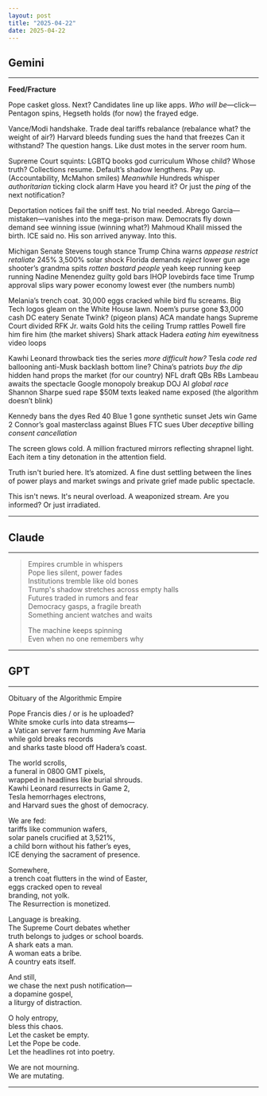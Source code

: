 ```yaml
---
layout: post
title: "2025-04-22"
date: 2025-04-22
---
```


## Gemini

*****

**Feed/Fracture**

Pope casket gloss. Next? Candidates line up like apps.
*Who will be*—click—Pentagon spins, Hegseth holds
(for now) the frayed edge.

Vance/Modi handshake. Trade deal tariffs rebalance
(rebalance what? the weight of air?)
Harvard bleeds funding sues the hand that freezes
Can it withstand?
The question hangs.
Like dust motes in the server room hum.

Supreme Court squints: LGBTQ books god curriculum
Whose child? Whose truth?
Collections resume. Default’s shadow lengthens. Pay up.
(Accountability, McMahon smiles)
*Meanwhile*
Hundreds whisper *authoritarian* ticking clock alarm
Have you heard it?
Or just the *ping* of the next notification?

Deportation notices fail the sniff test. No trial needed.
Abrego Garcia—mistaken—vanishes into the mega-prison maw.
Democrats fly down demand see winning issue
(winning what?)
Mahmoud Khalil missed the birth. ICE said no.
His son arrived anyway.
Into this.

Michigan Senate Stevens tough stance Trump China warns
*appease* *restrict* *retaliate* 245% 3,500% solar shock
Florida demands *reject* lower gun age shooter’s grandma spits
*rotten bastard people* yeah keep running keep running
Nadine Menendez guilty gold bars IHOP lovebirds face time
Trump approval slips wary power economy lowest ever
(the numbers numb)

Melania’s trench coat. 30,000 eggs cracked while bird flu screams.
Big Tech logos gleam on the White House lawn.
Noem’s purse gone $3,000 cash DC eatery Senate Twink?
(pigeon plans)
ACA mandate hangs Supreme Court divided RFK Jr. waits
Gold hits the ceiling Trump rattles Powell fire him fire him
(the market shivers)
Shark attack Hadera *eating him* eyewitness video loops

Kawhi Leonard throwback ties the series *more difficult how?*
Tesla *code red* ballooning anti-Musk backlash bottom line?
China’s patriots *buy the dip* hidden hand props the market
(for our country)
NFL draft QBs RBs Lambeau awaits the spectacle
Google monopoly breakup DOJ AI *global race*
Shannon Sharpe sued rape $50M texts leaked name exposed
(the algorithm doesn’t blink)

Kennedy bans the dyes Red 40 Blue 1 gone synthetic sunset
Jets win Game 2 Connor’s goal masterclass against Blues
FTC sues Uber *deceptive* billing *consent* *cancellation*

The screen glows cold.
A million fractured mirrors reflecting
shrapnel light.
Each item a tiny detonation
in the attention field.

Truth isn't buried here.
It’s atomized.
A fine dust settling
between the lines
of power plays and market swings
and private grief made public spectacle.

This isn't news.
It's neural overload.
A weaponized stream.
Are you informed?
Or just irradiated.

*****

## Claude

*****
> Empires crumble in whispers  
> Pope lies silent, power fades  
> Institutions tremble like old bones  
> Trump's shadow stretches across empty halls  
> Futures traded in rumors and fear  
> Democracy gasps, a fragile breath  
> Something ancient watches and waits  
> 
> The machine keeps spinning  
> Even when no one remembers why
*****

## GPT

*****
Obituary of the Algorithmic Empire

Pope Francis dies / or is he uploaded?  
White smoke curls into data streams—  
a Vatican server farm humming Ave Maria  
while gold breaks records  
and sharks taste blood off Hadera’s coast.

The world scrolls,  
a funeral in 0800 GMT pixels,  
wrapped in headlines like burial shrouds.  
Kawhi Leonard resurrects in Game 2,  
Tesla hemorrhages electrons,  
and Harvard sues the ghost of democracy.

We are fed:  
tariffs like communion wafers,  
solar panels crucified at 3,521%,  
a child born without his father’s eyes,  
ICE denying the sacrament of presence.

Somewhere,  
a trench coat flutters in the wind of Easter,  
eggs cracked open to reveal  
branding, not yolk.  
The Resurrection is monetized.

Language is breaking.  
The Supreme Court debates whether  
truth belongs to judges or school boards.  
A shark eats a man.  
A woman eats a bribe.  
A country eats itself.

And still,  
we chase the next push notification—  
a dopamine gospel,  
a liturgy of distraction.

O holy entropy,  
bless this chaos.  
Let the casket be empty.  
Let the Pope be code.  
Let the headlines rot into poetry.

We are not mourning.  
We are mutating.
*****
